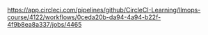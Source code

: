 https://app.circleci.com/pipelines/github/CircleCI-Learning/llmops-course/4122/workflows/0ceda20b-da94-4a94-b22f-4f9b8ea8a337/jobs/4465

